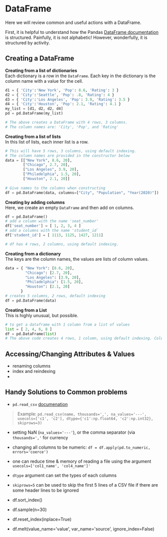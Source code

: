 # DataFrame
Here we will review common and useful actions with a DataFrame.  

First, it is helpful to understand how the Pandas [DataFrame documentation](https://pandas.pydata.org/pandas-docs/stable/reference/frame.html) is structured. Painfully, it is not alphabetic! However, wonderfully, it is structured by activity.  

## Creating a DataFrame
**Creating from a list of dictionaries**  
Each dictionary is a row in the `DataFrame`. Each key in the dictionary is the column name with a value for the cell. 
```python
d1 = { 'City':'New York', 'Pop': 8.6, 'Rating': 3 }
d2 = { 'City':'Seattle', 'Pop': .8, 'Rating': 4 }
d3 = { 'City':'Los Angeles', 'Pop': 3.9, 'Rating': 3.5 }
d4 = { 'City':'Houston', 'Pop': 2.1, 'Rating': 4.1 }
my_list = [d1, d2, d2, d4]
pd = pd.DataFrame(my_list)

# The above creates a DataFrame with 4 rows, 3 columns.
# The column names are: 'City', 'Pop', and 'Rating'
```

**Creating from a list of lists**  
In this list of lists, each inner list is a row.  
```python
# This will have 5 rows, 3 columns, using default indexing.
# The column names are provided in the constructor below
data = [["New York", 8.6, 20],
        ["Chicago", 2.7, 20],
        ["Los Angeles", 3.9, 20],
        ["Philadelphia", 1.5, 20],
        ["Houston", 2.1, 20]]
 
# Give names to the columns when constructing
df = pd.DataFrame(data, columns=["City", "Population", "Year(2020)"])
```

**Creating by adding columns**  
Here, we create an empty `DataFrame` and then add on columns.  
```python
df = pd.DataFrame()
# add a column with the name 'seat_number'
df['seat_number'] = [ 1, 2, 3, 4 ]
# add a columns with the name 'student_id`
df['student_id'] = [ 1113, 1125, 1427, 1211]

# df has 4 rows, 2 columns, using default indexing.
```

**Creating from a dictionary**  
The keys are the column names, the values are lists of column values. 
```python
data = { "New York": [8.6, 20],
         "Chicago": [2.7, 20],
         "Los Angeles": [3.9, 20],
         "Philadelphia": [1.5, 20],
         "Houston": [2.1, 20]
       }
# creates 5 columns, 2 rows, default indexing
df = pd.DataFrame(data)
```

**Creating from a List**  
This is highly unusual, but possible.  
```python
# to get a dataframe with 1 column from a list of values
list = [ 2, 4, 6, 8 ]
df = pd.DataFrame(list)
# The above code creates 4 rows, 1 column, using default indexing. Column name is 0.
``` 

## Accessing/Changing Attributes & Values
* renaming columns  
* index and reindexing  
* 

## Handy Solutions to Common problems
* `pd.read_csv` [documenation](https://pandas.pydata.org/pandas-docs/stable/reference/api/pandas.read_csv.html?highlight=read_csv#pandas.read_csv)
> Example: `pd.read_csv(name, thousands=',', na_values='---', usecols=['c1', 'c2'], dtype={'c1':np.float64, 'c2':np.int32}, skiprows=3)`  
* setting NaN (`na_values='---'`), or the comma separator (via `thousands=','` for currency  
* changing all columns to be numeric: `df = df.apply(pd.to_numeric, errors='coerce')`  
* one can reduce time & memory of reading a file using the argument `usecols=['col1_name', 'col4_name']'`    
* `dtype` argument can set the types of each columns  
* `skiprows=5` can be used to skip the first 5 lines of a CSV file if there are some header lines to be ignored  

* df.sort_index()
* df.sample(n=30)
* df.reset_index(inplace=True)
* df.melt(value_name='value', var_name='source', ignore_index=False)